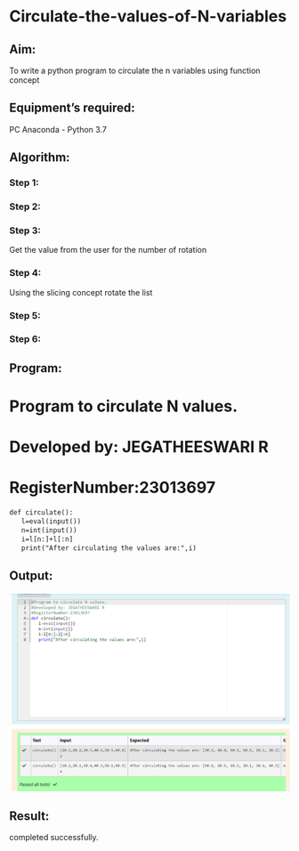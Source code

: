 # Circulate-the-values-of-N-variables
## Aim:
To write a python program to circulate the n variables using function concept
## Equipment’s required:
PC
Anaconda - Python 3.7
## Algorithm: 
### Step 1: 
### Step 2: 
### Step 3: 
Get the value from the user for the number of rotation
### Step 4: 
Using the slicing concept rotate the list

### Step 5: 
### Step 6: 
## Program:

# Program to circulate N values.
# Developed by: JEGATHEESWARI R
# RegisterNumber:23013697
```
def circulate():
   l=eval(input())
   n=int(input())
   i=l[n:]+l[:n]
   print("After circulating the values are:",i)
```
## Output:
![output](circulate.png)
## Result:
completed successfully.